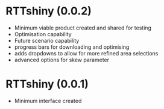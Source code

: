 # RTTshiny (0.0.2)

* Minimum viable product created and shared for testing
* Optimisation capability
* Future scenario capability
* progress bars for downloading and optimising
* adds dropdowns to allow for more refined area selections
* advanced options for skew parameter

# RTTshiny (0.0.1)

* Minimum interface created
